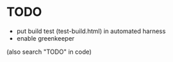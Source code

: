 # TODO

- put build test (test-build.html) in automated harness
- enable greenkeeper

(also search "TODO" in code)
